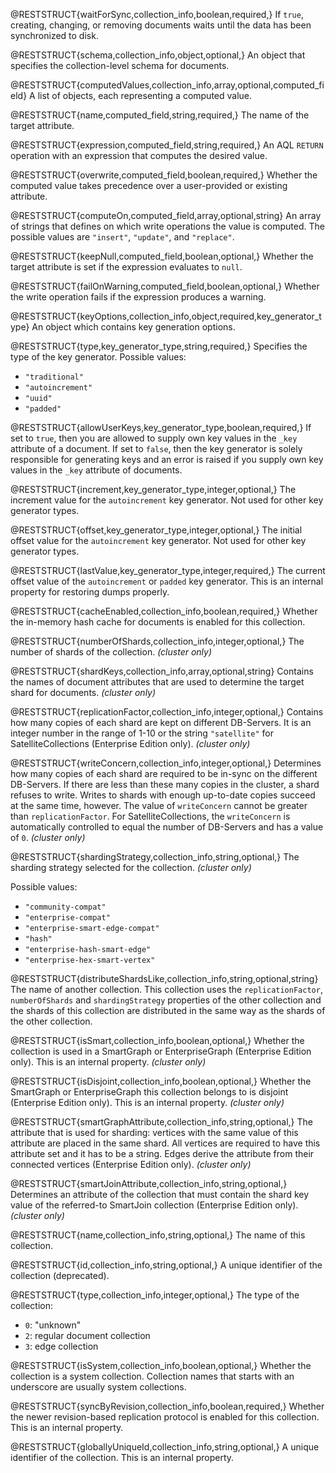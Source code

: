 @RESTSTRUCT{waitForSync,collection_info,boolean,required,}
If `true`, creating, changing, or removing
documents waits until the data has been synchronized to disk.

@RESTSTRUCT{schema,collection_info,object,optional,}
An object that specifies the collection-level schema for documents.

@RESTSTRUCT{computedValues,collection_info,array,optional,computed_field}
A list of objects, each representing a computed value.

@RESTSTRUCT{name,computed_field,string,required,}
The name of the target attribute.

@RESTSTRUCT{expression,computed_field,string,required,}
An AQL `RETURN` operation with an expression that computes the desired value.

@RESTSTRUCT{overwrite,computed_field,boolean,required,}
Whether the computed value takes precedence over a user-provided or
existing attribute.

@RESTSTRUCT{computeOn,computed_field,array,optional,string}
An array of strings that defines on which write operations the value is
computed. The possible values are `"insert"`, `"update"`, and `"replace"`.

@RESTSTRUCT{keepNull,computed_field,boolean,optional,}
Whether the target attribute is set if the expression evaluates to `null`.

@RESTSTRUCT{failOnWarning,computed_field,boolean,optional,}
Whether the write operation fails if the expression produces a warning.

@RESTSTRUCT{keyOptions,collection_info,object,required,key_generator_type}
An object which contains key generation options.

@RESTSTRUCT{type,key_generator_type,string,required,}
Specifies the type of the key generator. Possible values:
- `"traditional"`
- `"autoincrement"`
- `"uuid"`
- `"padded"`

@RESTSTRUCT{allowUserKeys,key_generator_type,boolean,required,}
If set to `true`, then you are allowed to supply
own key values in the `_key` attribute of a document. If set to
`false`, then the key generator is solely responsible for
generating keys and an error is raised if you supply own key values in the
`_key` attribute of documents.

@RESTSTRUCT{increment,key_generator_type,integer,optional,}
The increment value for the `autoincrement` key generator.
Not used for other key generator types.

@RESTSTRUCT{offset,key_generator_type,integer,optional,}
The initial offset value for the `autoincrement` key generator.
Not used for other key generator types.

@RESTSTRUCT{lastValue,key_generator_type,integer,required,}
The current offset value of the `autoincrement` or `padded` key generator.
This is an internal property for restoring dumps properly.

@RESTSTRUCT{cacheEnabled,collection_info,boolean,required,}
Whether the in-memory hash cache for documents is enabled for this
collection.

@RESTSTRUCT{numberOfShards,collection_info,integer,optional,}
The number of shards of the collection. _(cluster only)_

@RESTSTRUCT{shardKeys,collection_info,array,optional,string}
Contains the names of document attributes that are used to
determine the target shard for documents. _(cluster only)_

@RESTSTRUCT{replicationFactor,collection_info,integer,optional,}
Contains how many copies of each shard are kept on different DB-Servers.
It is an integer number in the range of 1-10 or the string `"satellite"`
for SatelliteCollections (Enterprise Edition only). _(cluster only)_

@RESTSTRUCT{writeConcern,collection_info,integer,optional,}
Determines how many copies of each shard are required to be
in-sync on the different DB-Servers. If there are less than these many copies
in the cluster, a shard refuses to write. Writes to shards with enough
up-to-date copies succeed at the same time, however. The value of
`writeConcern` cannot be greater than `replicationFactor`.
For SatelliteCollections, the `writeConcern` is automatically controlled to
equal the number of DB-Servers and has a value of `0`. _(cluster only)_

@RESTSTRUCT{shardingStrategy,collection_info,string,optional,}
The sharding strategy selected for the collection. _(cluster only)_

Possible values:
- `"community-compat"`
- `"enterprise-compat"`
- `"enterprise-smart-edge-compat"`
- `"hash"`
- `"enterprise-hash-smart-edge"`
- `"enterprise-hex-smart-vertex"`

@RESTSTRUCT{distributeShardsLike,collection_info,string,optional,string}
The name of another collection. This collection uses the `replicationFactor`,
`numberOfShards` and `shardingStrategy` properties of the other collection and
the shards of this collection are distributed in the same way as the shards of
the other collection.

@RESTSTRUCT{isSmart,collection_info,boolean,optional,}
Whether the collection is used in a SmartGraph or EnterpriseGraph (Enterprise Edition only).
This is an internal property. _(cluster only)_

@RESTSTRUCT{isDisjoint,collection_info,boolean,optional,}
Whether the SmartGraph or EnterpriseGraph this collection belongs to is disjoint
(Enterprise Edition only). This is an internal property. _(cluster only)_

@RESTSTRUCT{smartGraphAttribute,collection_info,string,optional,}
The attribute that is used for sharding: vertices with the same value of
this attribute are placed in the same shard. All vertices are required to
have this attribute set and it has to be a string. Edges derive the
attribute from their connected vertices (Enterprise Edition only). _(cluster only)_

@RESTSTRUCT{smartJoinAttribute,collection_info,string,optional,}
Determines an attribute of the collection that must contain the shard key value
of the referred-to SmartJoin collection (Enterprise Edition only). _(cluster only)_

@RESTSTRUCT{name,collection_info,string,optional,}
The name of this collection.

@RESTSTRUCT{id,collection_info,string,optional,}
A unique identifier of the collection (deprecated).

@RESTSTRUCT{type,collection_info,integer,optional,}
The type of the collection:
  - `0`: "unknown"
  - `2`: regular document collection
  - `3`: edge collection

@RESTSTRUCT{isSystem,collection_info,boolean,optional,}
Whether the collection is a system collection. Collection names that starts with
an underscore are usually system collections.

@RESTSTRUCT{syncByRevision,collection_info,boolean,required,}
Whether the newer revision-based replication protocol is
enabled for this collection. This is an internal property.

@RESTSTRUCT{globallyUniqueId,collection_info,string,optional,}
A unique identifier of the collection. This is an internal property.
